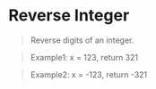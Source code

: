 # Reverse Integer

> Reverse digits of an integer.

> Example1: x = 123, return 321

> Example2: x = -123, return -321

```Python

```
